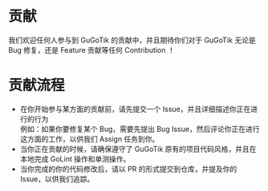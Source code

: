 # 贡献  
我们欢迎任何人参与到 GuGoTik 的贡献中，并且期待你们对于 GuGoTik 无论是 Bug 修复，还是 Feature 贡献等任何 Contribution ！  
# 贡献流程  
- 在你开始参与某方面的贡献前，请先提交一个 Issue，并且详细描述你正在进行的行为  
  例如：如果你要修复某个 Bug，需要先提出 Bug Issue，然后评论你正在进行这方面的工作，以供我们 Assign 任务到你。
- 当你正在贡献的时候，请确保遵守了 GuGoTik 原有的项目代码风格，并且在本地完成 GoLint 操作和单测操作。
- 当你完成的你的代码修改后，请以 PR 的形式提交到仓库，并提及你的 Issue，以供我们追踪。  
